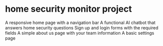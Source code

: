 # home security monitor project


A responsive home page with a navigation bar
A functional AI chatbot that answers home security questions
Sign up and login forms with the required fields
A simple about us page with your team information
A basic settings page
